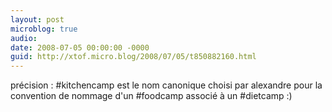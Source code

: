 ```yaml
---
layout: post
microblog: true
audio: 
date: 2008-07-05 00:00:00 -0000
guid: http://xtof.micro.blog/2008/07/05/t850882160.html
---
```

précision : #kitchencamp est le nom canonique choisi par alexandre pour la convention de nommage d'un #foodcamp associé à un #dietcamp :)
